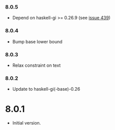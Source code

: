 ### 8.0.5

+ Depend on haskell-gi >= 0.26.9 (see [issue 439](https://github.com/haskell-gi/haskell-gi/issues/439))

### 8.0.4

+ Bump base lower bound

### 8.0.3

+ Relax constraint on text

### 8.0.2

+ Update to haskell-gi(-base)-0.26

8.0.1
=====

* Initial version.

